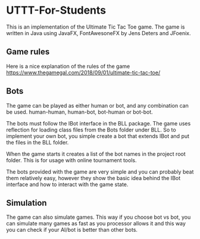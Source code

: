 # UTTT-For-Students
This is an implementation of the Ultimate Tic Tac Toe game. The game is written in Java using JavaFX, FontAwesoneFX by Jens Deters and JFoenix.

## Game rules
Here is a nice explanation of the rules of the game https://www.thegamegal.com/2018/09/01/ultimate-tic-tac-toe/

## Bots
The game can be played as either human or bot, and any combination can be used. human-human, human-bot, bot-human or bot-bot.

The bots must follow the IBot interface in the BLL package. The game uses reflection for loading class files from the Bots folder under BLL. So to implement your own bot, you simple create a bot that extends IBot and put the files in the BLL folder.

When the game starts it creates a list of the bot names in the project root folder. This is for usage with online tournament tools.

The bots provided with the game are very simple and you can probably beat them relatively easy, however they show the basic idea behind the IBot interface and how to interact with the game state. 

## Simulation
The game can also simulate games. This way if you choose bot vs bot, you can simulate many games as fast as you processor allows it and this way you can check if your AI/bot is better than other bots.
